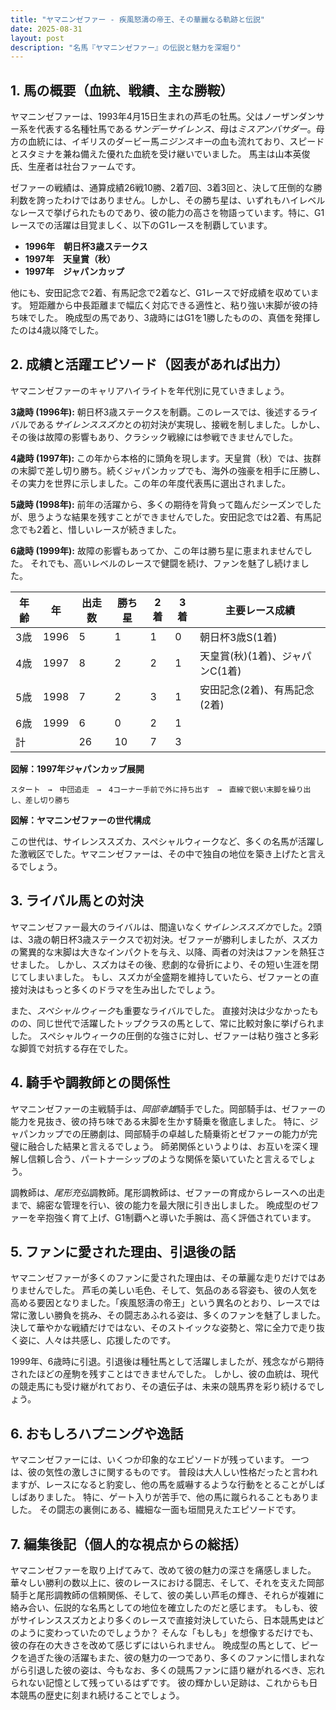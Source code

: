 ```yaml
---
title: "ヤマニンゼファー - 疾風怒濤の帝王、その華麗なる軌跡と伝説"
date: 2025-08-31
layout: post
description: "名馬『ヤマニンゼファー』の伝説と魅力を深堀り"
---
```


## 1. 馬の概要（血統、戦績、主な勝鞍）

ヤマニンゼファーは、1993年4月15日生まれの芦毛の牡馬。父はノーザンダンサー系を代表する名種牡馬である*サンデーサイレンス*、母は*ミスアンバサダー*。母方の血統には、イギリスのダービー馬*ニジンスキー*の血も流れており、スピードとスタミナを兼ね備えた優れた血統を受け継いでいました。  馬主は山本英俊氏、生産者は社台ファームです。

ゼファーの戦績は、通算成績26戦10勝、2着7回、3着3回と、決して圧倒的な勝利数を誇ったわけではありません。しかし、その勝ち星は、いずれもハイレベルなレースで挙げられたものであり、彼の能力の高さを物語っています。特に、G1レースでの活躍は目覚ましく、以下のG1レースを制覇しています。

* **1996年　朝日杯3歳ステークス**
* **1997年　天皇賞（秋）**
* **1997年　ジャパンカップ**

他にも、安田記念で2着、有馬記念で2着など、G1レースで好成績を収めています。  短距離から中長距離まで幅広く対応できる適性と、粘り強い末脚が彼の持ち味でした。  晩成型の馬であり、3歳時にはG1を1勝したものの、真価を発揮したのは4歳以降でした。


## 2. 成績と活躍エピソード（図表があれば出力）

ヤマニンゼファーのキャリアハイライトを年代別に見ていきましょう。

**3歳時 (1996年):** 朝日杯3歳ステークスを制覇。このレースでは、後述するライバルである*サイレンススズカ*との初対決が実現し、接戦を制しました。しかし、その後は故障の影響もあり、クラシック戦線には参戦できませんでした。

**4歳時 (1997年):**  この年から本格的に頭角を現します。天皇賞（秋）では、抜群の末脚で差し切り勝ち。続くジャパンカップでも、海外の強豪を相手に圧勝し、その実力を世界に示しました。この年の年度代表馬に選出されました。

**5歳時 (1998年):**  前年の活躍から、多くの期待を背負って臨んだシーズンでしたが、思うような結果を残すことができませんでした。安田記念では2着、有馬記念でも2着と、惜しいレースが続きました。

**6歳時 (1999年):**  故障の影響もあってか、この年は勝ち星に恵まれませんでした。  それでも、高いレベルのレースで健闘を続け、ファンを魅了し続けました。


| 年齢 | 年 | 出走数 | 勝ち星 | 2着 | 3着 | 主要レース成績 |
|---|---|---|---|---|---|---|
| 3歳 | 1996 | 5 | 1 | 1 | 0 | 朝日杯3歳S(1着) |
| 4歳 | 1997 | 8 | 2 | 2 | 1 | 天皇賞(秋)(1着)、ジャパンC(1着) |
| 5歳 | 1998 | 7 | 2 | 3 | 1 | 安田記念(2着)、有馬記念(2着) |
| 6歳 | 1999 | 6 | 0 | 2 | 1 |  |
| 計 |  | 26 | 10 | 7 | 3 |  |


**図解：1997年ジャパンカップ展開**

```
スタート　→　中団追走　→　4コーナー手前で外に持ち出す　→　直線で鋭い末脚を繰り出し、差し切り勝ち
```

**図解：ヤマニンゼファーの世代構成**

この世代は、サイレンススズカ、スペシャルウィークなど、多くの名馬が活躍した激戦区でした。ヤマニンゼファーは、その中で独自の地位を築き上げたと言えるでしょう。


## 3. ライバル馬との対決

ヤマニンゼファー最大のライバルは、間違いなく*サイレンススズカ*でした。2頭は、3歳の朝日杯3歳ステークスで初対決。ゼファーが勝利しましたが、スズカの驚異的な末脚は大きなインパクトを与え、以降、両者の対決はファンを熱狂させました。  しかし、スズカはその後、悲劇的な骨折により、その短い生涯を閉じてしまいました。  もし、スズカが全盛期を維持していたら、ゼファーとの直接対決はもっと多くのドラマを生み出したでしょう。  

また、*スペシャルウィーク*も重要なライバルでした。  直接対決は少なかったものの、同じ世代で活躍したトップクラスの馬として、常に比較対象に挙げられました。  スペシャルウィークの圧倒的な強さに対し、ゼファーは粘り強さと多彩な脚質で対抗する存在でした。


## 4. 騎手や調教師との関係性

ヤマニンゼファーの主戦騎手は、*岡部幸雄*騎手でした。岡部騎手は、ゼファーの能力を見抜き、彼の持ち味である末脚を生かす騎乗を徹底しました。  特に、ジャパンカップでの圧勝劇は、岡部騎手の卓越した騎乗術とゼファーの能力が完璧に融合した結果と言えるでしょう。  師弟関係というよりは、お互いを深く理解し信頼し合う、パートナーシップのような関係を築いていたと言えるでしょう。

調教師は、*尾形充弘*調教師。尾形調教師は、ゼファーの育成からレースへの出走まで、綿密な管理を行い、彼の能力を最大限に引き出しました。  晩成型のゼファーを辛抱強く育て上げ、G1制覇へと導いた手腕は、高く評価されています。


## 5. ファンに愛された理由、引退後の話

ヤマニンゼファーが多くのファンに愛された理由は、その華麗な走りだけではありませんでした。  芦毛の美しい毛色、そして、気品のある容姿も、彼の人気を高める要因となりました。「疾風怒濤の帝王」という異名のとおり、レースでは常に激しい勝負を挑み、その闘志あふれる姿は、多くのファンを魅了しました。  決して華やかな戦績だけではない、そのストイックな姿勢と、常に全力で走り抜く姿に、人々は共感し、応援したのです。

1999年、6歳時に引退。引退後は種牡馬として活躍しましたが、残念ながら期待されたほどの産駒を残すことはできませんでした。  しかし、彼の血統は、現代の競走馬にも受け継がれており、その遺伝子は、未来の競馬界を彩り続けるでしょう。


## 6. おもしろハプニングや逸話

ヤマニンゼファーには、いくつか印象的なエピソードが残っています。  一つは、彼の気性の激しさに関するものです。  普段は大人しい性格だったと言われますが、レースになると豹変し、他の馬を威嚇するような行動をとることがしばしばありました。  特に、ゲート入りが苦手で、他の馬に蹴られることもありました。  その闘志の裏側にある、繊細な一面も垣間見えたエピソードです。


## 7. 編集後記（個人的な視点からの総括）

ヤマニンゼファーを取り上げてみて、改めて彼の魅力の深さを痛感しました。  華々しい勝利の数以上に、彼のレースにおける闘志、そして、それを支えた岡部騎手と尾形調教師の信頼関係、そして、彼の美しい芦毛の輝き、それらが複雑に絡み合い、伝説的な名馬としての地位を確立したのだと感じます。  もしも、彼がサイレンススズカとより多くのレースで直接対決していたら、日本競馬史はどのように変わっていたのでしょうか？  そんな「もしも」を想像するだけでも、彼の存在の大きさを改めて感じずにはいられません。  晩成型の馬として、ピークを過ぎた後の活躍もまた、彼の魅力の一つであり、多くのファンに惜しまれながら引退した彼の姿は、今もなお、多くの競馬ファンに語り継がれるべき、忘れられない記憶として残っているはずです。  彼の輝かしい足跡は、これからも日本競馬の歴史に刻まれ続けることでしょう。
